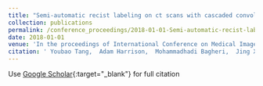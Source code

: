 ```yaml
---
title: "Semi-automatic recist labeling on ct scans with cascaded convolutional neural networks"
collection: publications
permalink: /conference_proceedings/2018-01-01-Semi-automatic-recist-labeling-on-ct-scans-with-cascaded-convolutional-neural-networks
date: 2018-01-01
venue: 'In the proceedings of International Conference on Medical Image Computing and Computer-Assisted Intervention'
citation: ' Youbao Tang,  Adam Harrison,  Mohammadhadi Bagheri,  Jing Xiao,  Ronald Summers, &quot;Semi-automatic recist labeling on ct scans with cascaded convolutional neural networks.&quot; In the proceedings of International Conference on Medical Image Computing and Computer-Assisted Intervention, 2018.'
---
```

Use [Google Scholar](https://scholar.google.com/scholar?q=Semi+automatic+recist+labeling+on+ct+scans+with+cascaded+convolutional+neural+networks){:target="_blank"} for full citation